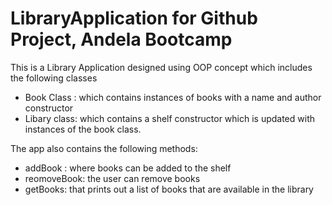 # LibraryApplication for Github Project, Andela Bootcamp

This is a Library Application designed using OOP concept which includes the following classes
 - Book Class : which contains instances of books with a name and author constructor
 - Libary class: which contains a shelf constructor which is updated with instances of the book class.

The app also contains the following methods:
 - addBook : where books can be added to the shelf
 - reomoveBook: the user can remove books
 - getBooks: that prints out a list of books that are available in the library 


